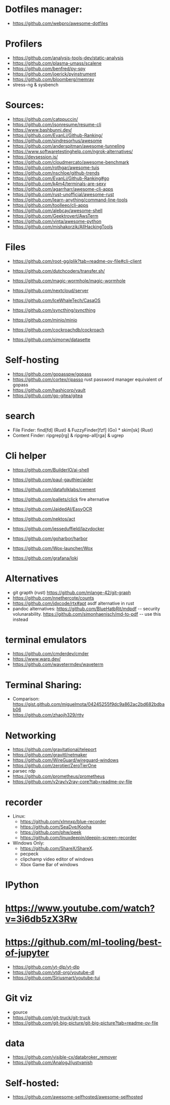 
# Dotfiles manager:
* https://github.com/webpro/awesome-dotfiles

# Profilers
* https://github.com/analysis-tools-dev/static-analysis
* https://github.com/plasma-umass/scalene
* https://github.com/benfred/py-spy
* https://github.com/joerick/pyinstrument
* https://github.com/bloomberg/memray
* stress-ng & sysbench

# Sources:
* https://github.com/catppuccin/
* https://github.com/jsonresume/resume-cli
* https://www.bashbunni.dev/
* https://github.com/EvanLi/Github-Ranking/
* https://github.com/sindresorhus/awesome
* https://github.com/anderspitman/awesome-tunneling
* https://www.softwaretestinghelp.com/ngrok-alternatives/
* https://devsession.is/
* https://github.com/cloudmercato/awesome-benchmark
* https://github.com/rothgar/awesome-tuis
* https://github.com/nschloe/github-trends
* https://github.com/EvanLi/Github-Ranking#go
* https://github.com/k4m4/terminals-are-sexy
* https://github.com/agarrharr/awesome-cli-apps
* https://github.com/rust-unofficial/awesome-rust
* https://github.com/learn-anything/command-line-tools
* https://github.com/toolleeo/cli-apps
* https://github.com/alebcay/awesome-shell
* https://github.com/Geektrovert/AwsTerm
* https://github.com/vinta/awesome-python
* https://github.com/mishakorzik/AllHackingTools


# Files
* https://github.com/root-gg/plik?tab=readme-ov-file#cli-client
* https://github.com/dutchcoders/transfer.sh/

* https://github.com/magic-wormhole/magic-wormhole

* https://github.com/nextcloud/server
* https://github.com/IceWhaleTech/CasaOS
* https://github.com/syncthing/syncthing

* https://github.com/minio/minio
* https://github.com/cockroachdb/cockroach
* https://github.com/simonw/datasette


# Self-hosting
* https://github.com/gopasspw/gopass
* https://github.com/cortex/ripasso rust password manager equivalent of gopass
* https://github.com/hashicorp/vault
* https://github.com/go-gitea/gitea

# search
* File Finder: find[fd] (Rust) & FuzzyFinder[fzf] (Go) * skim[sk] (Rust)
* Content Finder: ripgrep[rg] & ripgrep-all[rga] & ugrep


# Cli helper
* https://github.com/BuilderIO/ai-shell
* https://github.com/paul-gauthier/aider

* https://github.com/datafolklabs/cement
* https://github.com/pallets/click fire alternative
* https://github.com/JaidedAI/EasyOCR
* https://github.com/nektos/act

* https://github.com/jesseduffield/lazydocker
* https://github.com/goharbor/harbor

* https://github.com/Wox-launcher/Wox
* https://github.com/grafana/loki

# Alternatives
* git grapth (rust) https://github.com/mlange-42/git-graph
* https://github.com/nnethercote/counts
* https://github.com/jdxcode/rtx#apt asdf alternative in rust
* pandoc alternatives: https://github.com/BlueHatbRit/mdpdf -- security volunarability. https://github.com/simonhaenisch/md-to-pdf  -- use this instead

# terminal emulators
* https://github.com/cmderdev/cmder
* https://www.warp.dev/
* https://github.com/wavetermdev/waveterm

# Terminal Sharing:
* Comparison: https://gist.github.com/miguelmota/04245255f9dc9a862ac2bd682bdbab06
* https://github.com/zhaojh329/rtty

# Networking
* https://github.com/gravitational/teleport
* https://github.com/gravitl/netmaker
* https://github.com/WireGuard/wireguard-windows
* https://github.com/zerotier/ZeroTierOne
* parsec rdp
* https://github.com/prometheus/prometheus
* https://github.com/v2ray/v2ray-core?tab=readme-ov-file

# recorder
* Linux:
    * https://github.com/xlmnxp/blue-recorder
    * https://github.com/SeaDve/Kooha
    * https://github.com/phw/peek
    * https://github.com/linuxdeepin/deepin-screen-recorder
* Windows Only:
    * https://github.com/ShareX/ShareX.
    * pecpeck
    * clipchamp video editor of windows
    * Xbox Game Bar of windows

# IPython
# https://www.youtube.com/watch?v=3i6db5zX3Rw
# https://github.com/ml-tooling/best-of-jupyter
* https://github.com/yt-dlp/yt-dlp
* https://github.com/ytdl-org/youtube-dl
* https://github.com/Siriusmart/youtube-tui


# Git viz
* gource
* https://github.com/git-truck/git-truck
* https://github.com/git-big-picture/git-big-picture?tab=readme-ov-file

# data
* https://github.com/visible-cx/databroker_remover
* https://github.com/AnalogJ/justvanish

# Self-hosted:
* https://github.com/awesome-selfhosted/awesome-selfhosted
